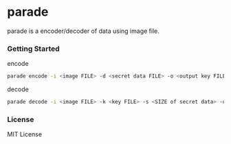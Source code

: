 # parade
parade is a encoder/decoder of data using image file.

### Getting Started

encode
```bash
parade encode -i <image FILE> -d <secret data FILE> -o <output key FILE>
```

decode
```bash
parade decode -i <image FILE> -k <key FILE> -s <SIZE of secret data> -o <output data FILE>
```

### License
MIT License
